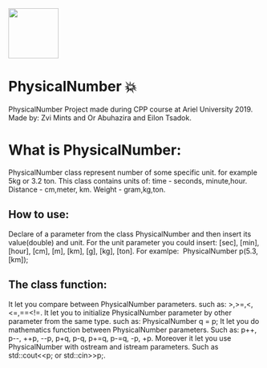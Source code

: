 <img src="https://media.licdn.com/dms/image/C4D0BAQGD7npMPoXymw/company-logo_200_200/0?e=2159024400&v=beta&t=TZ8Ub3U2jCZgA1_kAx6SE8jmAcSJkbiZAuN6Kn1_lW0" height="100px">

# PhysicalNumber :boom:
PhysicalNumber Project made during CPP course at Ariel University 2019.
Made by: Zvi Mints and Or Abuhazira and Eilon Tsadok.

# What is PhysicalNumber:
PhysicalNumber class represent number of some specific unit.
for example 5kg or 3.2 ton.
This class contains units of:
time - seconds, minute,hour.
Distance - cm,meter, km.
Weight - gram,kg,ton.

## How to use:
Declare of a parameter from the class PhysicalNumber and then insert its value(double) and unit.
For the unit parameter you could insert: [sec], [min], [hour], [cm], [m], [km], [g], [kg], [ton].
For examlpe:  PhysicalNumber p(5.3,[km]);

## The class function:
It let you compare between PhysicalNumber parameters. such as: >,>=,<,<=,==<!=.
It let you to initialize PhysicalNumber parameter by other parameter from the same type. such as: PhysicalNumber q = p;
It let you do mathematics function between PhysicalNumber parameters. 
Such as: p++, p--, ++p, --p, p+q, p-q, p+=q, p-=q, -p, +p.
Moreover it let you use PhysicalNumber with ostream and istream parameters. Such as std::cout<<p; or std::cin>>p;.
